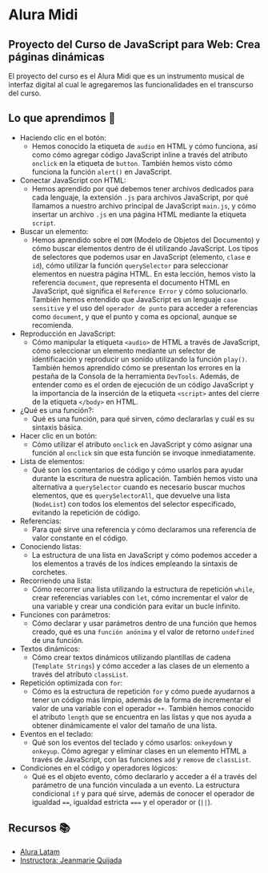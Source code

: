 # Alura Midi

## Proyecto del Curso de JavaScript para Web: Crea páginas dinámicas

El proyecto del curso es el Alura Midi que es un instrumento musical de interfaz digital al cual le agregaremos las funcionalidades en el transcurso del curso. 
 
## Lo que aprendimos 📖

- Haciendo clic en el botón:
   - Hemos conocido la etiqueta de `audio` en HTML y cómo funciona, así como cómo agregar código JavaScript inline a través del atributo `onclick` en la etiqueta de `button`. También hemos visto cómo funciona la función `alert()` en JavaScript.
- Conectar JavaScript con HTML:
   - Hemos aprendido por qué debemos tener archivos dedicados para cada lenguaje, la extensión `.js` para archivos JavaScript, por qué llamamos a nuestro archivo principal de JavaScript `main.js`, y cómo insertar un archivo `.js` en una página HTML mediante la etiqueta `script`.
- Buscar un elemento:
   - Hemos aprendido sobre el `DOM` (Modelo de Objetos del Documento) y cómo buscar elementos dentro de él utilizando JavaScript. Los tipos de selectores que podemos usar en JavaScript (elemento, `clase` e `id`), cómo utilizar la función `querySelector` para seleccionar elementos en nuestra página HTML. En esta lección, hemos visto la referencia `document`, que representa el documento HTML en JavaScript, qué significa el `Reference Error` y cómo solucionarlo. También hemos entendido que JavaScript es un lenguaje `case sensitive` y el uso del `operador de punto` para acceder a referencias como `document`, y que el punto y coma es opcional, aunque se recomienda.
- Reproducción en JavaScript:
   - Cómo manipular la etiqueta `<audio>` de HTML a través de JavaScript, cómo seleccionar un elemento mediante un selector de identificación y reproducir un sonido utilizando la función `play()`. También hemos aprendido cómo se presentan los errores en la pestaña de la Consola de la herramienta `DevTools`. Además, de entender como es el orden de ejecución de un código JavaScript y la importancia de la inserción de la etiqueta `<script>` antes del cierre de la etiqueta `</body>` en HTML.
- ¿Qué es una función?:
   - Qué es una función, para qué sirven, cómo declararlas y cuál es su sintaxis básica.
- Hacer clic en un botón:
   - Cómo utilizar el atributo `onclick` en JavaScript y cómo asignar una función al `onclick` sin que esta función se invoque inmediatamente.
- Lista de elementos:
   - Qué son los comentarios de código y cómo usarlos para ayudar durante la escritura de nuestra aplicación. También hemos visto una alternativa a `querySelector` cuando es necesario buscar muchos elementos, que es `querySelectorAll`, que devuelve una lista (`NodeList`) con todos los elementos del selector especificado, evitando la repetición de código.
- Referencias:
   - Para qué sirve una referencia y cómo declaramos una referencia de valor constante en el código.
- Conociendo listas:
   - La estructura de una lista en JavaScript y cómo podemos acceder a los elementos a través de los índices empleando la sintaxis de corchetes.
- Recorriendo una lista:
   - Cómo recorrer una lista utilizando la estructura de repetición `while`, crear referencias variables con `let`, cómo incrementar el valor de una variable y crear una condición para evitar un bucle infinito.
- Funciones con parámetros:
   - Cómo declarar y usar parámetros dentro de una función que hemos creado, qué es una `función anónima` y el valor de retorno `undefined` de una función.
- Textos dinámicos:
   - Cómo crear textos dinámicos utilizando plantillas de cadena (`Template Strings`) y cómo acceder a las clases de un elemento a través del atributo `classList`.
- Repetición optimizada con `for`:
   - Cómo es la estructura de repetición `for` y cómo puede ayudarnos a tener un código más limpio, además de la forma de incrementar el valor de una variable con el operador `++`. También hemos conocido el atributo `length` que se encuentra en las listas y que nos ayuda a obtener dinámicamente el valor del tamaño de una lista.
- Eventos en el teclado:
   - Qué son los eventos del teclado y cómo usarlos: `onkeydown` y `onkeyup`. Cómo agregar y eliminar clases en un elemento HTML a través de JavaScript, con las funciones `add` y `remove` de `classList`.
- Condiciones en el código y operadores lógicos:
   - Qué es el objeto evento, cómo declararlo y acceder a él a través del parámetro de una función vinculada a un evento. La estructura condicional `if` y para qué sirve, además de conocer el operador de igualdad `==`, igualdad estricta `===` y el operador or (`||`).

## Recursos 📚
 
- [Alura Latam](https://www.aluracursos.com/) 
- [Instructora: Jeanmarie Quijada](https://github.com/JeanmarieAluraLatam) 



